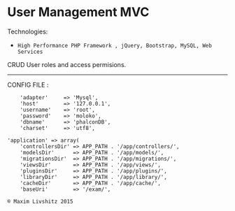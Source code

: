 # User Management MVC #

Technologies:
* ``` High Performance PHP Framework , jQuery, Bootstrap, MySQL, Web Services ```

CRUD User roles and access permisions.
________________________________________

CONFIG FILE : 

        'adapter'     => 'Mysql',
        'host'        => '127.0.0.1',
        'username'    => 'root',
        'password'    => 'moloko',
        'dbname'      => 'phalconDB',
        'charset'     => 'utf8',

    'application' => array(
        'controllersDir' => APP_PATH . '/app/controllers/',
        'modelsDir'      => APP_PATH . '/app/models/',
        'migrationsDir'  => APP_PATH . '/app/migrations/',
        'viewsDir'       => APP_PATH . '/app/views/',
        'pluginsDir'     => APP_PATH . '/app/plugins/',
        'libraryDir'     => APP_PATH . '/app/library/',
        'cacheDir'       => APP_PATH . '/app/cache/',
        'baseUri'        => '/exam/',



``` ® Maxim Livshitz 2015 ```

